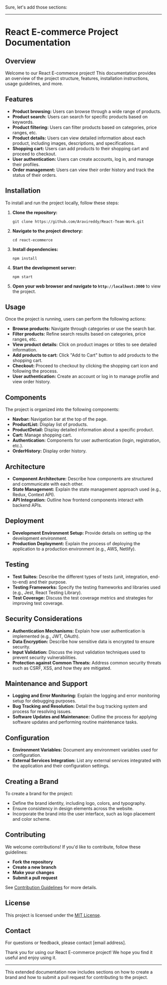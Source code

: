 Sure, let's add those sections:

---

# React E-commerce Project Documentation

## Overview
Welcome to our React E-commerce project! This documentation provides an overview of the project structure, features, installation instructions, usage guidelines, and more.

## Features
- **Product browsing:** Users can browse through a wide range of products.
- **Product search:** Users can search for specific products based on keywords.
- **Product filtering:** Users can filter products based on categories, price ranges, etc.
- **Product details:** Users can view detailed information about each product, including images, descriptions, and specifications.
- **Shopping cart:** Users can add products to their shopping cart and proceed to checkout.
- **User authentication:** Users can create accounts, log in, and manage their profiles.
- **Order management:** Users can view their order history and track the status of their orders.

## Installation
To install and run the project locally, follow these steps:

1. **Clone the repository:**
   ```
   git clone https://github.com/Aravireddy/React-Team-Work.git
   ```

2. **Navigate to the project directory:**
   ```
   cd react-ecommerce
   ```

3. **Install dependencies:**
   ```
   npm install
   ```

4. **Start the development server:**
   ```
   npm start
   ```

5. **Open your web browser and navigate to `http://localhost:3000`** to view the project.

## Usage
Once the project is running, users can perform the following actions:

- **Browse products:** Navigate through categories or use the search bar.
- **Filter products:** Refine search results based on categories, price ranges, etc.
- **View product details:** Click on product images or titles to see detailed information.
- **Add products to cart:** Click "Add to Cart" button to add products to the shopping cart.
- **Checkout:** Proceed to checkout by clicking the shopping cart icon and following the process.
- **User authentication:** Create an account or log in to manage profile and view order history.

## Components
The project is organized into the following components:

- **Navbar:** Navigation bar at the top of the page.
- **ProductList:** Display list of products.
- **ProductDetail:** Display detailed information about a specific product.
- **Cart:** Manage shopping cart.
- **Authentication:** Components for user authentication (login, registration, etc.).
- **OrderHistory:** Display order history.

## Architecture
- **Component Architecture:** Describe how components are structured and communicate with each other.
- **State Management:** Explain the state management approach used (e.g., Redux, Context API).
- **API Integration:** Outline how frontend components interact with backend APIs.

## Deployment
- **Development Environment Setup:** Provide details on setting up the development environment.
- **Production Deployment:** Explain the process of deploying the application to a production environment (e.g., AWS, Netlify).

## Testing
- **Test Suites:** Describe the different types of tests (unit, integration, end-to-end) and their purpose.
- **Testing Frameworks:** Specify the testing frameworks and libraries used (e.g., Jest, React Testing Library).
- **Test Coverage:** Discuss the test coverage metrics and strategies for improving test coverage.

## Security Considerations
- **Authentication Mechanisms:** Explain how user authentication is implemented (e.g., JWT, OAuth).
- **Data Encryption:** Describe how sensitive data is encrypted to ensure security.
- **Input Validation:** Discuss the input validation techniques used to prevent security vulnerabilities.
- **Protection against Common Threats:** Address common security threats such as CSRF, XSS, and how they are mitigated.

## Maintenance and Support
- **Logging and Error Monitoring:** Explain the logging and error monitoring setup for debugging purposes.
- **Bug Tracking and Resolution:** Detail the bug tracking system and process for resolving issues.
- **Software Updates and Maintenance:** Outline the process for applying software updates and performing routine maintenance tasks.

## Configuration
- **Environment Variables:** Document any environment variables used for configuration.
- **External Services Integration:** List any external services integrated with the application and their configuration settings.

## Creating a Brand
To create a brand for the project:
- Define the brand identity, including logo, colors, and typography.
- Ensure consistency in design elements across the website.
- Incorporate the brand into the user interface, such as logo placement and color scheme.

## Contributing
We welcome contributions! If you'd like to contribute, follow these guidelines:
- **Fork the repository**
- **Create a new branch**
- **Make your changes**
- **Submit a pull request**

See [Contribution Guidelines](CONTRIBUTING.md) for more details.

## License
This project is licensed under the [MIT License](LICENSE).

## Contact
For questions or feedback, please contact [email address].

Thank you for using our React E-commerce project! We hope you find it useful and enjoy using it.

--- 

This extended documentation now includes sections on how to create a brand and how to submit a pull request for contributing to the project.
